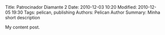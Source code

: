 Title: Patrocinador Diamante 2
Date: 2010-12-03 10:20
Modified: 2010-12-05 19:30
Tags: pelican, publishing
Authors: Pelican Author
Summary: Minha short description

My content post.